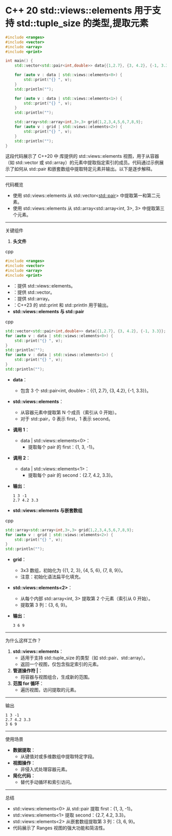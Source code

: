 # C++ 20  std::views::elements  用于支持 std::tuple_size 的类型,提取元素

```C++
#include <ranges>
#include <vector>
#include <array>
#include <print>

int main() {
    std::vector<std::pair<int,double>> data{{1,2.7}, {3, 4.2}, {-1, 3.3}};

    for (auto v : data | std::views::elements<0>) {
        std::print("{} ", v);
    }
    std::println("");

    for (auto v : data | std::views::elements<1>) {
        std::print("{} ", v);
    }
    std::println("");

    std::array<std::array<int,3>,3> grid{1,2,3,4,5,6,7,8,9};
    for (auto v : grid | std::views::elements<2>) {
        std::print("{} ", v);
    }
    std::println("");
}
```

这段代码展示了 C++20 中 <ranges> 库提供的 std::views::elements 视图，用于从容器（如 std::vector 或 std::array）的元素中提取指定索引的成员。代码通过示例展示了如何从 std::pair 和嵌套数组中提取特定元素并输出。以下是逐步解释。

------

代码概览

- 使用 std::views::elements 从 std::vector<<std::pair>> 中提取第一和第二元素。
- 使用 std::views::elements 从 std::array<std::array<int, 3>, 3> 中提取第三个元素。

------

关键组件

1. **头文件**

cpp

```cpp
#include <ranges>
#include <vector>
#include <array>
#include <print>
```

- <ranges>：提供 std::views::elements。
- <vector>：提供 std::vector。
- <array>：提供 std::array。
- <print>：C++23 的 std::print 和 std::println 用于输出。
- **std::views::elements 与 std::pair**

cpp

```cpp
std::vector<std::pair<int,double>> data{{1,2.7}, {3, 4.2}, {-1, 3.3}};
for (auto v : data | std::views::elements<0>) {
    std::print("{} ", v);
}
std::println("");
for (auto v : data | std::views::elements<1>) {
    std::print("{} ", v);
}
std::println("");
```

- **data**：

  - 包含 3 个 std::pair<int, double>：{{1, 2.7}, {3, 4.2}, {-1, 3.3}}。

- **std::views::elements<N>**：

  - 从容器元素中提取第 N 个成员（索引从 0 开始）。
  - 对于 std::pair，0 表示 first，1 表示 second。

- **调用 1**：

  - data | std::views::elements<0>：
    - 提取每个 pair 的 first：{1, 3, -1}。

- **调用 2**：

  - data | std::views::elements<1>：
    - 提取每个 pair 的 second：{2.7, 4.2, 3.3}。

- **输出**：

  ```text
  1 3 -1
  2.7 4.2 3.3
  ```

- **std::views::elements 与嵌套数组**

cpp

```cpp
std::array<std::array<int,3>,3> grid{1,2,3,4,5,6,7,8,9};
for (auto v : grid | std::views::elements<2>) {
    std::print("{} ", v);
}
std::println("");
```

- **grid**：

  - 3x3 数组，初始化为 {{1, 2, 3}, {4, 5, 6}, {7, 8, 9}}。
  - 注意：初始化语法扁平化填充。

- **std::views::elements<2>**：

  - 从每个内部 std::array<int, 3> 提取第 2 个元素（索引从 0 开始）。
  - 提取第 3 列：{3, 6, 9}。

- **输出**：

  ```text
  3 6 9
  ```

------

为什么这样工作？

1. **std::views::elements**：
   - 适用于支持 std::tuple_size 的类型（如 std::pair、std::array）。
   - 返回一个视图，仅包含指定索引的元素。
2. **管道操作符 |**：
   - 将容器与视图组合，生成新的范围。
3. **范围 for 循环**：
   - 遍历视图，访问提取的元素。

------

输出

```text
1 3 -1
2.7 4.2 3.3
3 6 9
```

------

使用场景

- **数据提取**：
  - 从键值对或多维数组中提取特定字段。
- **视图操作**：
  - 非侵入式处理容器元素。
- **简化代码**：
  - 替代手动循环和索引访问。

------

总结

- std::views::elements<0> 从 std::pair 提取 first：{1, 3, -1}。
- std::views::elements<1> 提取 second：{2.7, 4.2, 3.3}。
- std::views::elements<2> 从嵌套数组提取第 3 列：{3, 6, 9}。
- 代码展示了 Ranges 视图的强大功能和简洁性。